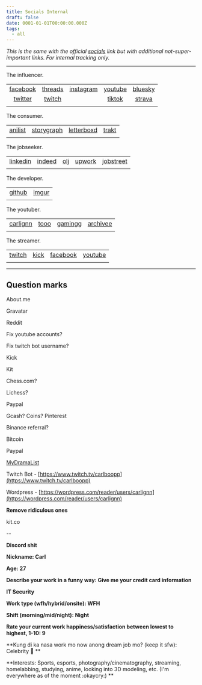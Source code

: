 ```yaml
---
title: Socials Internal
draft: false
date: 0001-01-01T00:00:00.000Z
tags:
  - all
---
```


*This is the same with the official [socials](/socials) link but with additional not-super-important links. For internal tracking only.*

***

The influencer.

|                                            |                                          |                                              |                                            |                                                              |
| :----------------------------------------: | :--------------------------------------: | :------------------------------------------: | :----------------------------------------: | :----------------------------------------------------------: |
| [facebook](https://facebook.com/carlignn/) | [threads](https://threads.net/carlignn/) | [instagram](https://instagram.com/carlignn/) |  [youtube](https://youtube.com/@carlignn/) | [bluesky](https://bsky.app/profile/carlignn.carlgaspar.com/) |
|  [twitter](https://twitter.com/cxrlignn/)  |   [twitch](https://twitch.tv/carlignn/)  |                                              | [tiktok](https://www.tiktok.com/@carlignn) |          [strava](https://anilist.co/user/carlignn/)         |
|                                            |                                          |                                              |                                            |                                                              |

The consumer.

|                                              |                                                               |                                                |                                          |
| :------------------------------------------: | :-----------------------------------------------------------: | :--------------------------------------------: | :--------------------------------------: |
| [anilist](https://anilist.co/user/carlignn/) | [storygraph](https://app.thestorygraph.com/profile/carlignn/) | [letterboxd](https://letterboxd.com/carlignn/) | [trakt](https://trakt.tv/users/carlignn) |
|                                              |                                                               |                                                |                                          |

The jobseeker.

|                                                   |                                                      |                                                           |                                                                  |                                                                      |
| :-----------------------------------------------: | :--------------------------------------------------: | :-------------------------------------------------------: | :--------------------------------------------------------------: | :------------------------------------------------------------------: |
| [linkedin](https://www.linkedin.com/in/carlignn/) | [indeed](https://profile.indeed.com/p/carlg-3j9gf74) | [olj](https://www.onlinejobs.ph/jobseekers/info/2972349/) | [upwork](https://www.upwork.com/freelancers/~01cfbc6966ef5bfd83) | [jobstreet](https://ph.jobstreet.com/profile/carl-gaspar-7B3xYkHRSV) |
|                                                   |                                                      |                                                           |                                                                  |                                                                      |

The developer.

|                                        |                                          |
| :------------------------------------: | :--------------------------------------: |
| [github](https://github.com/carlignn/) | [imgur](https://imgur.com/user/carlignn) |
|                                        |                                          |

The youtuber.

|                                            |                                           |                                                 |                                                   |
| :----------------------------------------: | :---------------------------------------: | :---------------------------------------------: | :-----------------------------------------------: |
| [carlignn](https://youtube.com/@carlignn/) | [tooo](https://youtube.com/@carlignntoo/) | [gamingg](https://youtube.com/@carlignngaming/) | [archivee](https://youtube.com/@carlignnarchive/) |
|                                            |                                           |                                                 |                                                   |

The streamer.

|                                       |                                    |                                            |                                           |
| :-----------------------------------: | :--------------------------------: | :----------------------------------------: | :---------------------------------------: |
| [twitch](https://twitch.tv/carlignn/) | [kick](https://kick.com/carlignn/) | [facebook](https://facebook.com/carlignn/) | [youtube](https://youtube.com/@carlignn/) |
|                                       |                                    |                                            |                                           |

***

## Question marks

About.me

Gravatar

Reddit

Fix youtube accounts?

Fix twitch bot username?

Kick

Kit

Chess.com?

Lichess?

Paypal

Gcash?
Coins?
Pinterest

Binance referral?

Bitcoin

Paypal

[MyDramaList](https://mydramalist.com/profile/carlignn)

Twitch Bot - [https://www.twitch.tv/carlboopp](https://www.twitch.tv/carlboopp)

Wordpress - [https://wordpress.com/reader/users/carlignn](https://wordpress.com/reader/users/carlignn)

**Remove ridiculous ones**

kit.co


--

**Discord shit**

**Nickname: Carl**

**Age: 27**

**Describe your work in a funny way: Give me your credit card information**

**IT Security**

**Work type (wfh/hybrid/onsite): WFH**

**Shift (morning/mid/night): Night**

**Rate your current work happiness/satisfaction between lowest to highest, 1-10: 9**

**Kung di ka nasa work mo now anong dream job mo? (keep it sfw): Celebrity 🧢 **

**Interests: Sports, esports, photography/cinematography, streaming, homelabbing, studying, anime, looking into 3D modeling, etc. (I'm everywhere as of the moment :okaycry:) **
